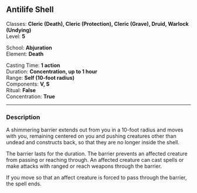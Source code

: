 ## Antilife Shell

Classes: **Cleric (Death), Cleric (Protection), Cleric (Grave), Druid, Warlock (Undying)**  
Level: **5**  

School: **Abjuration**  
Element: **Death**  

Casting Time: **1 action**  
Duration: **Concentration, up to 1 hour**  
Range: **Self (10-foot radius)**  
Components: **V, S**  
Ritual: **False**  
Concentration: **True**  

------

### Description

A shimmering barrier extends out from you in a 10-foot radius and moves with you, remaining centered on you and pushing creatures other than undead and constructs back, so that they are no longer inside the shell.

The barrier lasts for the duration. The barrier prevents an affected creature from passing or reaching through. An affected creature can cast spells or make attacks with ranged or reach weapons through the barrier.

If you move so that an affect creature is forced to pass through the barrier, the spell ends.